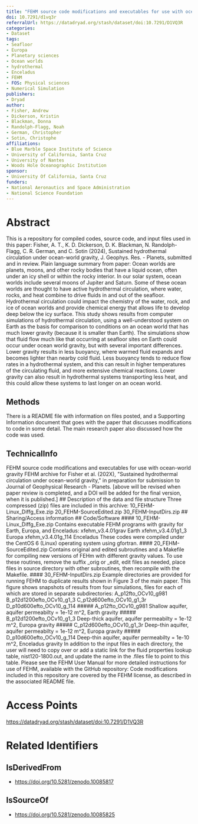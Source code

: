 ```yaml
---
title: "FEHM source code modifications and executables for use with ocean-world gravity"
doi: 10.7291/d1vq3r
referralUrl: https://datadryad.org/stash/dataset/doi:10.7291/D1VQ3R
categories:
- Dataset
tags:
- Seafloor
- Europa
- Planetary sciences
- Ocean worlds
- hydrothermal
- Enceladus
- FEHM
- FOS: Physical sciences
- Numerical Simulation
publishers:
- Dryad
author:
- Fisher, Andrew
- Dickerson, Kristin
- Blackman, Donna
- Randolph-Flagg, Noah
- German, Christopher
- Sotin, Christophe
affiliations:
- Blue Marble Space Institute of Science
- University of California, Santa Cruz
- University of Nantes
- Woods Hole Oceanographic Institution
sponsor:
- University Of California, Santa Cruz
funders:
- National Aeronautics and Space Administration
- National Science Foundation
---
```


# Abstract
This is a repository for compiled codes, source code, and input files used in this paper: Fisher, A. T., K. D. Dickerson, D. K. Blackman, N. Randolph-Flagg, C. R. German, and C. Sotin (2024), Sustained hydrothermal circulation under ocean-world gravity, J. Geophys. Res. - Planets, submitted and in review. Plain language summary from paper: Ocean worlds are planets, moons, and other rocky bodies that have a liquid ocean, often under an icy shell or within the rocky interior. In our solar system, ocean worlds include several moons of Jupiter and Saturn. Some of these ocean worlds are thought to have active hydrothermal circulation, where water, rocks, and heat combine to drive fluids in and out of the seafloor. Hydrothermal circulation could impact the chemistry of the water, rock, and ice of ocean worlds and provide chemical energy that allows life to develop deep below the icy surface. This study shows results from computer simulations of hydrothermal circulation, using a well-understood system on Earth as the basis for comparison to conditions on an ocean world that has much lower gravity (because it is smaller than Earth). The simulations show that fluid flow much like that occurring at seafloor sites on Earth could occur under ocean world gravity, but with several important differences. Lower gravity results in less buoyancy, where warmed fluid expands and becomes lighter than nearby cold fluid. Less buoyancy tends to reduce flow rates in a hydrothermal system, and this can result in higher temperatures of the circulating fluid, and more extensive chemical reactions. Lower gravity can also result in hydrothermal systems transporting less heat, and this could allow these systems to last longer on an ocean world.

## Methods
There is a README file with information on files posted, and a Supporting Information document that goes with the paper that discusses modifications to code in some detail. The main research paper also discussed how the code was used.

## TechnicalInfo
FEHM source code modifications and executables for use with ocean-world gravity FEHM archive for Fisher et al. (202X), "Sustained hydrothermal circulation under ocean-world gravity," in preparation for submission to Journal of Geophysical Research - Planets. [above will be revised when paper review is completed, and a DOI will be added for the final version, when it is published.] ## Description of the data and file structure Three compressed (zip) files are included in this archive: 10_FEHM-Linux_Diffg_Exe.zip 20_FEHM-SourceEdited.zip 30_FEHM-InputDirs.zip ## Sharing/Access information ## Code/Software #### 10\_FEHM-Linux\_Diffg\_Exe.zip Contains executable FEHM programs with gravity for Earth, Europa, and Enceladus: xfehm_v3.4.01grav Earth xfehm_v3.4.01g1_3 Europa xfehm_v3.4.01g_114 Enceladus These codes were compiled under the CentOS 6 (Linux) operating system using gfortran. #### 20\_FEHM-SourceEdited.zip Contains original and edited subroutines and a Makefile for compiling new versions of FEHm with different gravity values. To use these routines, remove the suffix \_orig or \_edit, edit files as needed, place files in source directory with other subroutines, then recompile with the Makefile. #### 30\_FEHM-InputDirs.zip Example directories are provided for running FEHM to duplicate results shown in Figure 3 of the main paper. This figure shows snapshots of results from four simulations, files for each of which are stored in separate subdirectories: A_p12fto_OCv10_g981 B_p12d1200efto_OCv10_g1_3 C_p12d600efto_OCv10_g1_3r D_p10d600efto_OCv10_g_114 ##### A\_p12fto\_OCv10\_g981 Shallow aquifer, aquifer permeabilty = 1e-12 m^2, Earth gravity ##### B\_p12d1200efto\_OCv10\_g1\_3 Deep-thick aquifer, aquifer permeabilty = 1e-12 m^2, Europa gravity ##### C\_p12d600efto\_OCv10\_g1\_3r Deep-thin aquifer, aquifer permeabilty = 1e-12 m^2, Europa gravity ##### D\_p10d600efto\_OCv10\_g\_114 Deep-thin aquifer, aquifer permeabilty = 1e-10 m^2, Enceladus gravity In addition to the input files in each directory, the user will need to copy over or add a static link for the fluid properties lookup table, nist120-1800.out, and update the name in the .files file to point to this table. Please see the FEHM User Manual for more detailed instructions for use of FEHM, available with the GitHub repository: Code modifications included in this repository are covered by the FEHM license, as described in the associated README file.

# Access Points
https://datadryad.org/stash/dataset/doi:10.7291/D1VQ3R

# Related Identifiers
## IsDerivedFrom
- https://doi.org/10.5281/zenodo.10085817
## IsSourceOf
- https://doi.org/10.5281/zenodo.10085825